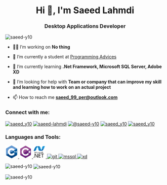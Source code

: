 <h1 align="center">Hi 👋, I'm Saeed Lahmdi</h1>
<h3 align="center">Desktop Applications Developer</h3>

<p align="left"> <img src="https://komarev.com/ghpvc/?username=saeed-y10&label=Profile%20views&color=0e75b6&style=flat" alt="saeed-y10" /> </p>

<p align="right> <img src="https://user-images.githubusercontent.com/74038190/250967624-b3fef2db-e671-4610-bb84-1d65533dc5fb.gif" /> </p>

- 👨‍💻 I’m working on **No thing**

- 🔭 I’m currently a student at [Programming Advices](programmingadvices.com)

- 🌱 I’m currently learning **.Net Framework, Microsoft SQL Server, Adobe XD**

- 🤝 I’m looking for help with **Team or company that can improve my skill and learning how to work on an actual project**

- 📫 How to reach me **saeed_99_per@outlook.com**

<h3 align="left">Connect with me:</h3>
<p align="left">
<a href="https://twitter.com/saeed_y10" target="blank"><img align="center" src="https://raw.githubusercontent.com/rahuldkjain/github-profile-readme-generator/master/src/images/icons/Social/twitter.svg" alt="saeed_y10" height="30" width="40" /></a>
<a href="https://linkedin.com/in/saeed-lahmdi" target="blank"><img align="center" src="https://raw.githubusercontent.com/rahuldkjain/github-profile-readme-generator/master/src/images/icons/Social/linked-in-alt.svg" alt="saeed-lahmdi" height="30" width="40" /></a>
<a href="https://medium.com/@saeed-y10" target="blank"><img align="center" src="https://raw.githubusercontent.com/rahuldkjain/github-profile-readme-generator/master/src/images/icons/Social/medium.svg" alt="@saeed-y10" height="30" width="40" /></a>
<a href="https://www.hackerrank.com/saeed_y10" target="blank"><img align="center" src="https://raw.githubusercontent.com/rahuldkjain/github-profile-readme-generator/master/src/images/icons/Social/hackerrank.svg" alt="saeed_y10" height="30" width="40" /></a>
<a href="https://www.leetcode.com/saeed_y10" target="blank"><img align="center" src="https://raw.githubusercontent.com/rahuldkjain/github-profile-readme-generator/master/src/images/icons/Social/leet-code.svg" alt="saeed_y10" height="30" width="40" /></a>
</p>



<h3 align="left">Languages and Tools:</h3>
<p align="left"> <a href="https://www.w3schools.com/cpp/" target="_blank" rel="noreferrer"> <img src="https://raw.githubusercontent.com/devicons/devicon/master/icons/cplusplus/cplusplus-original.svg" alt="cplusplus" width="40" height="40"/> </a> <a href="https://www.w3schools.com/cs/" target="_blank" rel="noreferrer"> <img src="https://raw.githubusercontent.com/devicons/devicon/master/icons/csharp/csharp-original.svg" alt="csharp" width="40" height="40"/> </a> <a href="https://dotnet.microsoft.com/" target="_blank" rel="noreferrer"> <img src="https://raw.githubusercontent.com/devicons/devicon/master/icons/dot-net/dot-net-original-wordmark.svg" alt="dotnet" width="40" height="40"/> </a> <a href="https://git-scm.com/" target="_blank" rel="noreferrer"> <img src="https://www.vectorlogo.zone/logos/git-scm/git-scm-icon.svg" alt="git" width="40" height="40"/> </a> <a href="https://www.microsoft.com/en-us/sql-server" target="_blank" rel="noreferrer"> <img src="https://www.svgrepo.com/show/303229/microsoft-sql-server-logo.svg" alt="mssql" width="40" height="40"/> </a> <a href="https://www.adobe.com/products/xd.html" target="_blank" rel="noreferrer"> <img src="https://cdn.worldvectorlogo.com/logos/adobe-xd.svg" alt="xd" width="40" height="40"/> </a> </p>



<p><img align="left" src="https://github-readme-stats.vercel.app/api/top-langs?username=saeed-y10&show_icons=true&locale=en&layout=compact" alt="saeed-y10" /></p>

<p>&nbsp;<img align="center" src="https://github-readme-stats.vercel.app/api?username=saeed-y10&show_icons=true&locale=en" alt="saeed-y10" /></p>

<p><img align="center" src="https://github-readme-streak-stats.herokuapp.com/?user=saeed-y10&" alt="saeed-y10" /></p>
